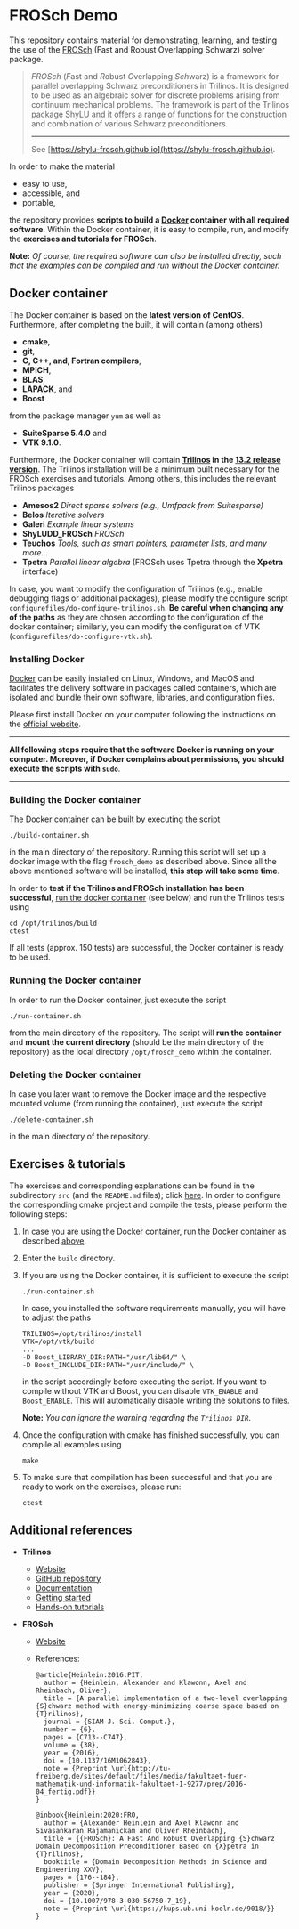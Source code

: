 # FROSch Demo

This repository contains material for demonstrating, learning, and testing the use of the [FROSch](https://shylu-frosch.github.io) (Fast and Robust Overlapping Schwarz) solver package.

> *FROSch* (*F*ast and *R*obust *O*verlapping *Sch*warz) is a framework for parallel overlapping Schwarz preconditioners in Trilinos. It is designed to be used as an algebraic solver for discrete problems arising from continuum mechanical problems. The framework is part of the Trilinos package ShyLU and it offers a range of functions for the construction and combination of various Schwarz preconditioners.
>
> ---
>
> See [https://shylu-frosch.github.io](https://shylu-frosch.github.io).

In order to make the material

+ easy to use,
+ accessible, and
+ portable,

the repository provides **scripts to build a [Docker](https://www.docker.com) container with all required software**. Within the Docker container, it is easy to compile, run, and modify the **exercises and tutorials for FROSch**.

**Note:** *Of course, the required software can also be installed directly, such that the examples can be compiled and run without the Docker container.*

## Docker container

The Docker container is based on the **latest version of CentOS**. Furthermore, after completing the built, it will contain (among others)

+ **cmake**,
+ **git**,
+ **C, C++, and, Fortran compilers**,
+ **MPICH**,
+ **BLAS**,
+ **LAPACK**, and
+ **Boost**

from the package manager `yum` as well as

+ **SuiteSparse 5.4.0** and
+ **VTK 9.1.0**.

Furthermore, the Docker container will contain **[Trilinos](https://github.com/trilinos/Trilinos/) in the [13.2 release version](https://github.com/trilinos/Trilinos/releases/tag/trilinos-release-13-2-0)**. The Trilinos installation will be a minimum built necessary for the FROSch exercises and tutorials. Among others, this includes the relevant Trilinos packages

+ **Amesos2** *Direct sparse solvers (e.g., Umfpack from Suitesparse)*
+ **Belos** *Iterative solvers*
+ **Galeri** *Example linear systems*
+ **ShyLUDD_FROSch** *FROSch*
+ **Teuchos** *Tools, such as smart pointers, parameter lists, and many more...*
+ **Tpetra** *Parallel linear algebra*
  (FROSch uses Tpetra through the **Xpetra** interface)

In case, you want to modify the configuration of Trilinos (e.g., enable debugging flags or additional packages), please modify the configure script `configurefiles/do-configure-trilinos.sh`. **Be careful when changing any of the paths** as they are chosen according to the configuration of the docker container; similarly, you can modify the configuration of VTK (`configurefiles/do-configure-vtk.sh`).

### Installing Docker

[Docker](https://www.docker.com) can be easily installed on Linux, Windows, and MacOS and facilitates the delivery software in packages called containers, which are isolated and bundle their own software, libraries, and configuration files.

Please first install Docker on your computer following the instructions on the [official website](https://www.docker.com/get-started).

---

**All following steps require that the software Docker is running on your computer. Moreover, if Docker complains about permissions, you should execute the scripts with `sudo`**.

---

### Building the Docker container

The Docker container can be built by executing the script

```shell
./build-container.sh
```

in the main directory of the repository. Running this script will set up a docker image with the flag `frosch_demo` as described above. Since all the above mentioned software will be installed, **this step will take some time**.

In order to **test if the Trilinos and FROSch installation has been successful**, [run the docker container](#running-the-docker-container) (see below) and run the Trilinos tests using

```shell
cd /opt/trilinos/build
ctest
```

If all tests (approx. 150 tests) are successful, the Docker container is ready to be used.

### Running the Docker container

In order to run the Docker container, just execute the script

```shell
./run-container.sh
```

from the main directory of the repository. The script will **run the container** and **mount the current directory** (should be the main directory of the repository) as the local directory `/opt/frosch_demo` within the container.

### Deleting the Docker container

In case you later want to remove the Docker image and the respective mounted volume (from running the container), just execute the script
```shell
./delete-container.sh
```

in the main directory of the repository.

## Exercises & tutorials

The exercises and corresponding explanations can be found in the subdirectory `src` (and the `README.md` files); click [here](https://github.com/searhein/frosch-demo/tree/main/src/). In order to configure the corresponding cmake project and compile the tests, please perform the following steps:


1. In case you are using the Docker container, run the Docker container as described [above](#running-the-docker-container).

2. Enter the `build` directory.

3. If you are using the Docker container, it is sufficient to execute the script
   ```shell
   ./run-container.sh
   ```
   In case, you installed the software requirements manually, you will have to adjust the paths
   
   ```shell
   TRILINOS=/opt/trilinos/install
   VTK=/opt/vtk/build
   ...
   -D Boost_LIBRARY_DIR:PATH="/usr/lib64/" \
   -D Boost_INCLUDE_DIR:PATH="/usr/include/" \
   ```
   
   in the script accordingly before executing the script. If you want to compile without VTK and Boost, you can disable `VTK_ENABLE` and `Boost_ENABLE`. This will automatically disable writing the solutions to files.

   **Note:** *You can ignore the warning regarding the `Trilinos_DIR`*.
   
4. Once the configuration with cmake has finished successfully, you can compile all examples using

   ```shell
   make
   ```

5. To make sure that compilation has been successful and that you are ready to work on the exercises, please run:
   
   ```shell
   ctest
   ```

## Additional references

+ **Trilinos**

  + [Website](https://trilinos.github.io/index.html)
  + [GitHub repository](https://github.com/trilinos/Trilinos)
  + [Documentation](https://trilinos.github.io/documentation.html)
  + [Getting started](https://trilinos.github.io/getting_started.html)
  + [Hands-on tutorials](https://github.com/trilinos/Trilinos_tutorial/wiki/TrilinosHandsOnTutorial)

+ **FROSch**

  + [Website](https://shylu-frosch.github.io)

  + References:

    ```
    @article{Heinlein:2016:PIT,
      author = {Heinlein, Alexander and Klawonn, Axel and Rheinbach, Oliver},
      title = {A parallel implementation of a two-level overlapping {S}chwarz method with energy-minimizing coarse space based on {T}rilinos},
      journal = {SIAM J. Sci. Comput.},
      number = {6},
      pages = {C713--C747},
      volume = {38},
      year = {2016},
      doi = {10.1137/16M1062843},
      note = {Preprint \url{http://tu-freiberg.de/sites/default/files/media/fakultaet-fuer-mathematik-und-informatik-fakultaet-1-9277/prep/2016-04_fertig.pdf}}
    }
    
    @inbook{Heinlein:2020:FRO,
      author = {Alexander Heinlein and Axel Klawonn and Sivasankaran Rajamanickam and Oliver Rheinbach},
      title = {{FROSch}: A Fast And Robust Overlapping {S}chwarz Domain Decomposition Preconditioner Based on {X}petra in {T}rilinos},
      booktitle = {Domain Decomposition Methods in Science and Engineering XXV},
      pages = {176--184},
      publisher = {Springer International Publishing},
      year = {2020},
      doi = {10.1007/978-3-030-56750-7_19},
      note = {Preprint \url{https://kups.ub.uni-koeln.de/9018/}}
    }
    ```
